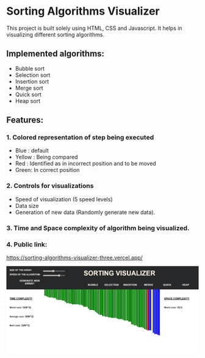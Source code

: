 # Sorting Algorithms Visualizer

This project is built solely using HTML, CSS and Javascript. It helps in visualizing different sorting algorithms.

## Implemented algorithms:
 - Bubble sort
 - Selection sort
 - Insertion sort
 - Merge sort
 - Quick sort
 - Heap sort

## Features:
### 1. Colored representation of step being executed 
 - Blue : default
 - Yellow : Being compared
 - Red : Identified as in incorrect position and to be moved
 - Green: In correct position

### 2. Controls for visualizations 
 - Speed of visualization (5 speed levels)
 - Data size 
 - Generation of new data (Randomly generate new data).

### 3. Time and Space complexity of algorithm being visualized.

### 4. Public link:
https://sorting-algorithms-visualizer-three.vercel.app/

![Project Screenshot](./Capture.PNG)


